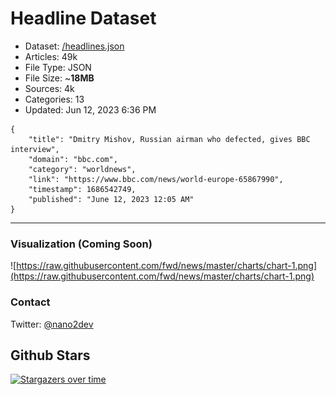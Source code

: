 # Headline Dataset

- Dataset: [/headlines.json](https://raw.githubusercontent.com/fwd/news/master/headlines.json) 
- Articles: 49k
- File Type: JSON
- File Size: ~**18MB**
- Sources: 4k
- Categories: 13
- Updated: Jun 12, 2023 6:36 PM

```
{
    "title": "Dmitry Mishov, Russian airman who defected, gives BBC interview",
    "domain": "bbc.com",
    "category": "worldnews",
    "link": "https://www.bbc.com/news/world-europe-65867990",
    "timestamp": 1686542749,
    "published": "June 12, 2023 12:05 AM"
}
```

---

### Visualization (Coming Soon)

![https://raw.githubusercontent.com/fwd/news/master/charts/chart-1.png](https://raw.githubusercontent.com/fwd/news/master/charts/chart-1.png)

### Contact 

Twitter: [@nano2dev](https://twitter.com/nano2dev)

## Github Stars

[![Stargazers over time](https://starchart.cc/fwd/news.svg)](https://starchart.cc/fwd/news)

